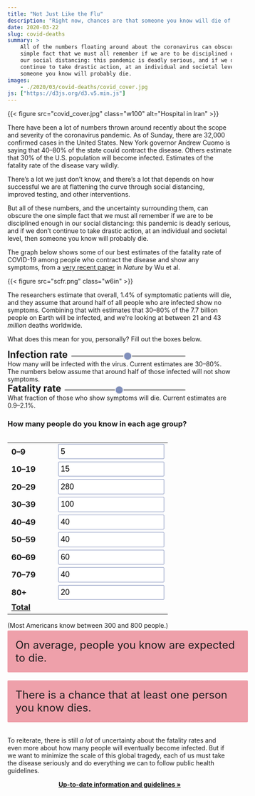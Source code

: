 ```yaml
---
title: "Not Just Like the Flu"
description: "Right now, chances are that someone you know will die of COVID-19."
date: 2020-03-22
slug: covid-deaths
summary: >
    All of the numbers floating around about the coronavirus can obscure the one 
    simple fact that we must all remember if we are to be disciplined enough in
    our social distancing: this pandemic is deadly serious, and if we don&rsquo;t
    continue to take drastic action, at an individual and societal level, then
    someone you know will probably die.
images:
    - ./2020/03/covid-deaths/covid_cover.jpg
js: ["https://d3js.org/d3.v5.min.js"]
---
```


{{< figure src="covid_cover.jpg" class="w100" alt="Hospital in Iran" >}}

<span class="leadin">There have been a lot of numbers</span> thrown around 
recently about the scope and severity of the coronavirus pandemic.  As of Sunday,
there are 32,000 confirmed cases in the United States.  New York governor Andrew
Cuomo is saying that 40&ndash;80% of the state could contract the disease. 
Others estimate that 30% of the U.S. population will become infected. Estimates
of the fatality rate of the disease vary wildly.  

There&rsquo;s a lot we just don&rsquo;t know, and there&rsquo;s a lot that
depends on how successful we are at flattening the curve through social
distancing, improved testing, and other interventions.  

But all of these numbers, and the uncertainty surrounding them, can obscure the
one simple fact that we must all remember if we are to be disciplined enough in
our social distancing: this pandemic is deadly serious, and if we don&rsquo;t
continue to take drastic action, at an individual and societal level, then
someone you know will probably die.

The graph below shows some of our best estimates of the fatality rate of COVID-19
among people who contract the disease and show any symptoms, from a 
[very recent paper](https://www.nature.com/articles/s41591-020-0822-7) in 
*Nature* by Wu et al.

{{< figure src="scfr.png" class="w6in" >}}

The researchers estimate that overall, 1.4% of symptomatic patients will die,
and they assume that around half of all people who are infected show no symptoms.
Combining that with estimates that 30&ndash;80% of the 7.7 billion people on 
Earth will be infected, and we're looking at between 21 and 43 *million*
deaths worldwide.

What does this mean for you, personally? Fill out the boxes below.

<section class="interactive">
<div class="sliders">
<div class="slider-box">
<b style="font-size: 1.3rem;">Infection rate</b>&nbsp;&nbsp;
<input id="inf_rate" type="range" min=1 max=100 value=50 step=1 />
<label id="l_ir" for="inf_rate"></label>
</div>
How many will be infected with the virus. Current estimates are 30&ndash;80%.
The numbers below assume that around half of those infected will not show symptoms.

<div class="slider-box">
<b style="font-size: 1.3rem;">Fatality rate</b>&nbsp;&nbsp;
<input id="scfr" type="range" min=0.1 max=3 value=1.4 step=0.1 />
<label id="l_scfr" for="scfr"></label>
</div>
What fraction of those who show symptoms will die. 
Current estimates are 0.9&ndash;2.1%.
</div>

<h3>How many people do you know in each age group?</h3>
<div id="cols">
<div id="lcol">
<table id="age-groups">
<tr>
<td>0&ndash;9</td>
<td><input id="num_0009" type="number" min=0 value=5 /></td>
</tr>
<tr>
<td>10&ndash;19</td>
<td><input id="num_1019" type="number" min=0 value=15 /></td>
</tr>
<tr>
<td>20&ndash;29</td>
<td><input id="num_2029" type="number" min=0 value=280 /></td>
</tr>
<tr>
<td>30&ndash;39</td>
<td><input id="num_3039" type="number" min=0 value=100 /></td>
</tr>
<tr>
<td>40&ndash;49</td>
<td><input id="num_4049" type="number" min=0 value=40 /></td>
</tr>
<tr>
<td>50&ndash;59</td>
<td><input id="num_5059" type="number" min=0 value=40 /></td>
</tr>
<tr>
<td>60&ndash;69</td>
<td><input id="num_6069" type="number" min=0 value=60 /></td>
</tr>
<tr>
<td>70&ndash;79</td>
<td><input id="num_7079" type="number" min=0 value=40 /></td>
</tr>
<tr>
<td>80+</td>
<td><input id="num_8000" type="number" min=0 value=20 /></td>
</tr>
<tr>
<td style="text-decoration: underline">Total</td>
<td style="font-weight: bold; font-size: 1.1rem;" id="total"></td>
</tr>
</table>
(Most Americans know between 300 and 800 people.)
</div>

<div id="rcol">

<div class="estimate" id="est_deaths">
On average, <b></b> people you know are expected to die.
</div>

<div class="estimate" id="prob_one">
There is a <b></b> chance that at least one person you know dies.
</div>

</div>
</div>

</section>

To reiterate, there is still *a lot* of uncertainty about the fatality rates
and even more about how many people will eventually become infected. But if
we want to minimize the scale of this global tragedy, each of us must take
the disease seriously and do everything we can to follow public health
guidelines.

<p style="text-align: center;">
<b><a href="https://www.coronavirus.gov/" target="_blank">
    Up-to-date information and guidelines &raquo;
</a></b>
</p>

<script src="covid.js"></script>
<style>
#cols {
    display: flex;
    flex-wrap: wrap;
}

#cols > #lcol {
    margin-right: 1rem;
}
#cols > #rcol {
    flex-grow: 1;
    flex-basis: 360px;
}

.slider-box {
    display: flex;
    align-items: baseline;
    max-width: 480px;
}

.estimate {
    background: #eea0aa;
    padding: 0.75em;
    font-size: 1.5rem;
    margin: 3px 0 0.75em 0;
    border-radius: 2px;
    width: 100%;
}

#age-groups {
    width: 100%;
    max-width: 360px;
}

#age-groups td:first-child {
    font-size: 1.1rem;
    min-width: 5em;
    font-weight: bold;
}

label {
    font-size: 1.7rem;
    color: #666;
    font-weight: bold;
    margin-left: 4px;
    width: 2.8em;
    text-align: right;
}

input[type=number] {
    padding: 0.3em;
    border: 1px solid #808fbb;
    border-radius: 2px;
    outline: none;
    font-size: 1.1rem;
    width: 100%;
}

input[type=range] {
    flex-grow: 1;
    -webkit-appearance: none;  /* Override default CSS styles */
    appearance: none;
    outline: none;
    height: 4px;
    margin: auto;
    position: relative;
    top: 3px;
    border-radius: 2px;
    background: #aaaaaa;
}
input[type=range]::-webkit-slider-thumb {
    -webkit-appearance: none; /* Override default look */
    appearance: none;
    width: 20px; 
    height: 20px; 
    border-radius: 20px;
    border: 2px solid #f4f4f4;
    background: #808fbb; 
    cursor: pointer; 
}
input[type=range]::-moz-range-thumb {
    width: 16px; 
    height: 16px; 
    border-radius: 8px;
    background: #808fbb; 
    cursor: pointer; 
}

@media screen and (max-width: 750px) {
    .sliders {
        position: sticky;
        background: #f4f4f4;
        top: 50px;
        padding-bottom: 0.5em;
        border-bottom: 1px solid #666;
        font-size: 0.95rem;
        line-height: 1.1;
    }
}
</style>
